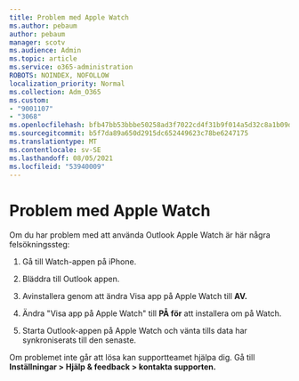 ```yaml
---
title: Problem med Apple Watch
ms.author: pebaum
author: pebaum
manager: scotv
ms.audience: Admin
ms.topic: article
ms.service: o365-administration
ROBOTS: NOINDEX, NOFOLLOW
localization_priority: Normal
ms.collection: Adm_O365
ms.custom:
- "9001107"
- "3068"
ms.openlocfilehash: bfb47bb53bbbe50258ad3f7022cd4f31b9f014a5d32c8a1b09da5e775abfcdc0
ms.sourcegitcommit: b5f7da89a650d2915dc652449623c78be6247175
ms.translationtype: MT
ms.contentlocale: sv-SE
ms.lasthandoff: 08/05/2021
ms.locfileid: "53940009"
---
```

# <a name="trouble-with-the-apple-watch"></a>Problem med Apple Watch

Om du har problem med att använda Outlook Apple Watch är här några felsökningssteg: 

1. Gå till Watch-appen på iPhone.

2. Bläddra till Outlook appen.

3. Avinstallera genom att ändra Visa app på Apple Watch till **AV.**

4. Ändra "Visa app på Apple Watch" till **PÅ för** att installera om på Watch.

5. Starta Outlook-appen på Apple Watch och vänta tills data har synkroniserats till den senaste. 

Om problemet inte går att lösa kan supportteamet hjälpa dig. Gå till **Inställningar > Hjälp & feedback > kontakta supporten.** 
